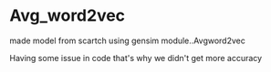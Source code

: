 # Avg_word2vec



made model from scartch using gensim module..Avgword2vec

Having some issue in code that's why we didn't get more accuracy
